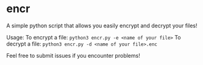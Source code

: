 # encr
A simple python script that allows you easily encrypt and decrypt your files!

Usage:
    To encrypt a file: `python3 encr.py -e <name of your file>`
    To decrypt a file: `python3 encr.py -d <name of your file>.enc`

Feel free to submit issues if you encounter problems!

